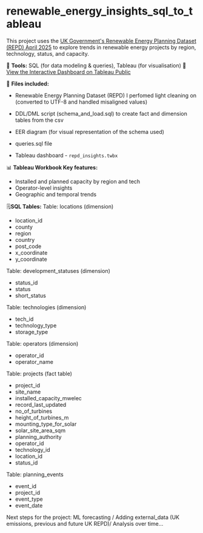 # renewable_energy_insights_sql_to_tableau


This project uses the [UK Government's Renewable Energy Planning Dataset (REPD) April 2025](https://www.gov.uk/government/publications/renewable-energy-planning-database-monthly-extract) to explore trends in renewable energy projects by region, technology, status, and capacity. 

🔧 **Tools:** SQL (for data modeling & queries), Tableau (for visualisation) 
🔗 [View the Interactive Dashboard on Tableau Public](https://public.tableau.com/shared/FB4TB7MZ4?:display_count=n&:origin=viz_share_link)


📁 **Files included:**

- Renewable Energy Planning Dataset (REPD) I perfomed light cleaning on (converted to UTF-8 and handled misaligned values)

- DDL/DML script (schema_and_load.sql) to create fact and dimension tables from the csv

- EER diagram (for visual representation of the schema used)

- queries.sql file

-  Tableau dashboard - `repd_insights.twbx` 

📊 **Tableau Workbook Key features:**
- Installed and planned capacity by region and tech
- Operator-level insights
- Geographic and temporal trends

🗒️**SQL Tables:**
Table: locations (dimension)
* location_id
* county
* region
* country
* post_code
* x_coordinate
* y_coordinate

Table: development_statuses (dimension)
* status_id
* status
* short_status

Table: technologies (dimension)
* tech_id
* technology_type
* storage_type

Table: operators (dimension)
* operator_id
* operator_name

Table: projects (fact table)
* project_id
* site_name
* installed_capacity_mwelec
* record_last_updated
* no_of_turbines
* height_of_turbines_m
* mounting_type_for_solar
* solar_site_area_sqm
* planning_authority
* operator_id
* technology_id
* location_id
* status_id

Table: planning_events
* event_id
* project_id
* event_type
* event_date


Next steps for the project:
 ML forecasting / Adding external_data (UK emissions, previous and future UK REPD)/ Analysis over time...
